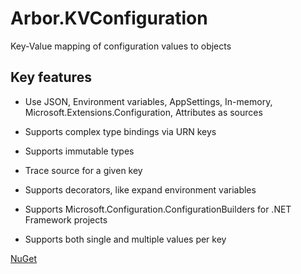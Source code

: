 # Arbor.KVConfiguration

Key-Value mapping of configuration values to objects

## Key features

* Use JSON, Environment variables, AppSettings, In-memory, Microsoft.Extensions.Configuration, Attributes as sources

* Supports complex type bindings via URN keys

* Supports immutable types

* Trace source for a given key

* Supports decorators, like expand environment variables

* Supports Microsoft.Configuration.ConfigurationBuilders for .NET Framework projects

* Supports both single and multiple values per key


[NuGet](https://www.nuget.org/packages/Arbor.KVConfiguration.Core/)
